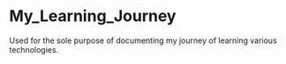 # My_Learning_Journey
Used for the sole purpose of documenting my journey of learning various technologies.
